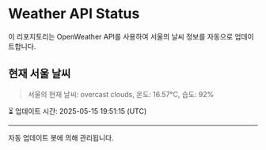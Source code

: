 
# Weather API Status

이 리포지토리는 OpenWeather API를 사용하여 서울의 날씨 정보를 자동으로 업데이트합니다.

## 현재 서울 날씨
> 서울의 현재 날씨: overcast clouds, 온도: 16.57°C, 습도: 92%

⏳ 업데이트 시간: 2025-05-15 19:51:15 (UTC)

---
자동 업데이트 봇에 의해 관리됩니다.
